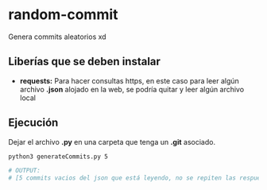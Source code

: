 # random-commit
Genera commits aleatorios xd

## Liberías que se deben instalar
  - **requests:** Para hacer consultas https, en este caso para leer algún archivo **.json** alojado en la web, se podría quitar y leer algún archivo local

## Ejecución
Dejar el archivo **.py** en una carpeta que tenga un **.git** asociado.

```cmd
python3 generateCommits.py 5
```

```python
# OUTPUT:
# [5 commits vacios del json que está leyendo, no se repiten las respuestas]
```
